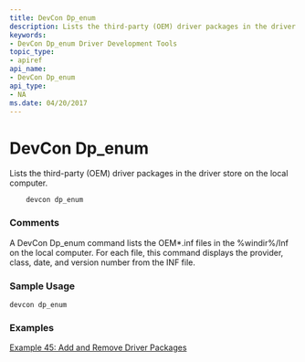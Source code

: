 ```yaml
---
title: DevCon Dp_enum
description: Lists the third-party (OEM) driver packages in the driver store on the local computer.
keywords:
- DevCon Dp_enum Driver Development Tools
topic_type:
- apiref
api_name:
- DevCon Dp_enum
api_type:
- NA
ms.date: 04/20/2017
---
```


# DevCon Dp\_enum


Lists the third-party (OEM) driver packages in the driver store on the local computer.

```
    devcon dp_enum
```

### <span id="comments"></span><span id="COMMENTS"></span>Comments

A DevCon Dp\_enum command lists the OEM\*.inf files in the %windir%/Inf on the local computer. For each file, this command displays the provider, class, date, and version number from the INF file.

### <span id="sample_usage"></span><span id="SAMPLE_USAGE"></span>Sample Usage

```
devcon dp_enum
```

### <span id="examples"></span><span id="EXAMPLES"></span>Examples

[Example 45: Add and Remove Driver Packages](example-45--add-and-remove-driver-packages.md)









